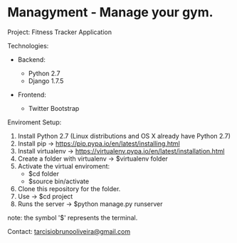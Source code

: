 # Managyment - Manage your gym.

Project: Fitness Tracker Application

Technologies:
  - Backend:
    - Python 2.7
    - Django 1.7.5
  
  - Frontend:
    - Twitter Bootstrap
    
Enviroment Setup:
  1. Install Python 2.7 (Linux distributions and OS X already have Python 2.7)
  2. Install pip -> https://pip.pypa.io/en/latest/installing.html
  3. Install virtualenv -> https://virtualenv.pypa.io/en/latest/installation.html
  4. Create a folder with virtualenv -> $virtualenv folder
  5. Activate the virtual enviroment: 
      - $cd folder
      - $source bin/activate
  6. Clone this repository for the folder.
  7. Use -> $cd project
  8. Runs the server -> $python manage.py runserver

note: the symbol '$' represents the terminal.

Contact: tarcisiobrunooliveira@gmail.com


